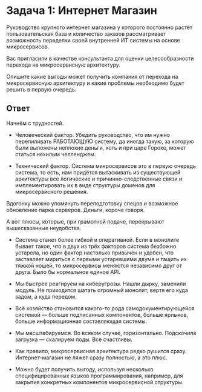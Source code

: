 # Задача 1: Интернет Магазин

Руководство крупного интернет магазина у которого постоянно растёт пользовательская база и количество заказов рассматривает возможность переделки своей внутренней ИТ системы на основе микросервисов.

Вас пригласили в качестве консультанта для оценки целесообразности перехода на микросервисную архитектуру.

Опишите какие выгоды может получить компания от перехода на микросервисную архитектуру и какие проблемы необходимо будет решить в первую очередь.

## Ответ

Начнём с трудностей.

* Человеческий фактор. Убедить руководство, что им нужно перепиливать РАБОТАЮЩУЮ систему, да иногда такую, за которую были выложены неплохие деньги, хоть и при царе Горохе, может статься нехилым челленджем.

* Технический фактор. Система микросервисов это в первую очередь система, то есть, нам придётся вытаскивать из существующей архитектуры все логические и причинно-следственные связи и имплементировать их в виде структуры доменов для микросервисного решения.

Вдогонку можно упомянуть переподготовку спецов и возможное обновление парка серверов. Деньги, короче говоря.

А вот плюсы, которые, при грамотной подаче, перекрывают вышесказанные неудобства.

* Система станет более гибкой и оперативной. Если в монолите бывает такое, что в двух из трёх факторов система безбожно устарела, но один фактор настолько привычен и удобен, что заставляет мириться с первыми устаревшими двумя и тащить их тяжкой ношей, то микросервисы меняются независимо друг от друга. Было бы нормальное единое API.

* Мы быстрее реагируем на киберугрозы. Нашли дырку, заменили модуль. Не приходится шатать огромный монолит, вертя его куда задом, а куда передом.

* Всё хозяйство становится какого-то рода самодокументирующейся системой — больше подписанных компонентов, больше ярлыков, больше информационная составляющая системы.

* Мы масштабируемся. Во всяком случае, горизонтально. Подскочила загрузка — скалируем поды. Все счастливы.

* Как правило, микросервисная архитектура редко рушится сразу. Интернет-магазин не ляжет сразу полностью, а это плюс.

* Можно будет получить выгоду, используя несколько специфицированных языков программирования, например, для закрытия конкретных компонентов микросервисной структуры.
